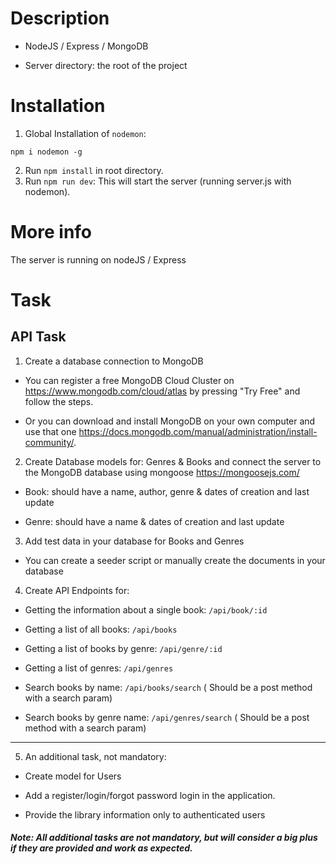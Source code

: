 # Description

- NodeJS / Express / MongoDB

- Server directory: the root of the project

# Installation

1. Global Installation of ```nodemon```:
```
npm i nodemon -g
```
2. Run ```npm install``` in root directory.
3. Run ```npm run dev```: This will start the server (running server.js with nodemon).

# More info

The server is running on nodeJS / Express

# Task

## API Task
1. Create a database connection to MongoDB

  - You can register a free MongoDB Cloud Cluster on https://www.mongodb.com/cloud/atlas by pressing "Try Free" and follow the steps.

  - Or you can download and install MongoDB on your own computer and use that one https://docs.mongodb.com/manual/administration/install-community/.

2. Create Database models for: Genres & Books and connect the server to the MongoDB database using mongoose https://mongoosejs.com/

  - Book: should have a name, author, genre & dates of creation and last update

  - Genre: should have a name & dates of creation and last update

3. Add test data in your database for Books and Genres

  - You can create a seeder script or manually create the documents in your database

4. Create API Endpoints for:

  - Getting the information about a single book: ```/api/book/:id```

  - Getting a list of all books: ```/api/books```

  - Getting a list of books by genre: ```/api/genre/:id```

  - Getting a list of genres: ```/api/genres```

  - Search books by name: ```/api/books/search``` ( Should be a post method with a search param)

  - Search books by genre name: ```/api/genres/search``` ( Should be a post method with a search param)

---

5. An additional task, not mandatory:

  - Create model for Users

  - Add a register/login/forgot password login in the application.

  - Provide the library information only to authenticated users

##### Note: All additional tasks are not mandatory, but will consider a big plus if they are provided and work as expected.
